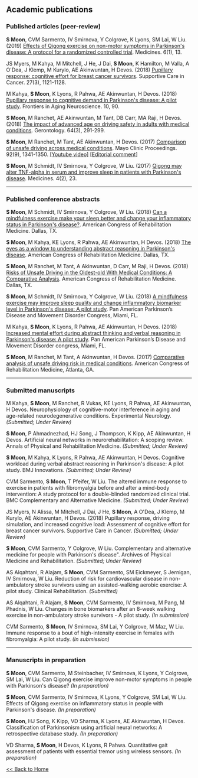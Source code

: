 Academic publications
---

### Published articles (peer-review)

**S Moon**, CVM Sarmento, IV Smirnova, Y Colgrove, K Lyons, SM Lai, W Liu. (2019) [Effects of Qigong exercise on non-motor symptoms in Parkinson's disease: A protocol for a randomized controlled trial](https://doi.org/10.3390/medicines6010013). Medicines. 6(1), 13.

JS Myers, M Kahya, M Mitchell, J He, J Dai, **S Moon**, K Hamilton, M Valla, A O'Dea, J Klemp, M Kurylo, AE Akinwuntan, H Devos. (2018) [Pupillary response: cognitive effort for breast cancer survivors](https://doi.org/10.1007/s00520-018-4401-0). Supportive Care in Cancer. 27(3), 1121-1128.

M Kahya, **S Moon**, K Lyons, R Pahwa, AE Akinwuntan, H Devos. (2018) [Pupillary response to cognitive demand in Parkinson's disease: A pilot study](https://doi.org/10.3389/fnagi.2018.00090). Frontiers in Aging Neuroscience. 10, 90.

**S Moon**, M Ranchet, AE Akinwuntan, M Tant, DB Carr, MA Raji, H Devos. (2018) [The impact of advanced age on driving safety in adults with medical conditions](https://doi.org/10.1159/000486511). Gerontology. 64(3), 291-299.
    
**S Moon**, M Ranchet, M Tant, AE Akinwuntan, H Devos. (2017) [Comparison of unsafe driving across medical conditions](https://doi.org/10.1016/j.mayocp.2017.06.003). Mayo Clinic Proceedings. 92(9), 1341-1350. [[Youtube video]](https://youtu.be/AHI1rSI-op0) [[Editorial comment]](https://www.mayoclinicproceedings.org/article/S0025-6196(17)30570-0/fulltext#intraref0010a)
    
**S Moon**, M Schmidt, IV Smirnova, Y Colgrove, W Liu. (2017) [Qigong may alter TNF-alpha in serum and improve sleep in patients with Parkinson's disease](https://doi.org/10.3390/medicines4020023). Medicines. 4(2), 23.

---

### Published conference abstracts

**S Moon**, M Schmidt, IV Smirnova, Y Colgrove, W Liu. (2018) [Can a mindfulness exercise make your sleep better and change your inflammatory status in Parkinson's disease?](https://doi.org/10.1016/j.apmr.2018.09.014). American Congress of Rehabilitation Medicine. Dallas, TX.

**S Moon**, M Kahya, KE Lyons, R Pahwa, AE Akinwuntan, H Devos. (2018) [The eyes as a window to understanding abstract reasoning in Parkinson's disease](https://doi.org/10.1016/j.apmr.2018.09.082). American Congress of Rehabilitation Medicine. Dallas, TX.
    
**S Moon**, M Ranchet, M Tant, A Akinwuntan, D Carr, M Raji, H Devos. (2018) [Risks of Unsafe Driving in the Oldest-old With Medical Conditions: A Comparative Analysis](https://doi.org/10.1016/j.apmr.2018.07.266). American Congress of Rehabilitation Medicine. Dallas, TX.
    
**S Moon**, M Schmidt, IV Smirnova, Y Colgrove, W Liu. (2018) [A mindfulness exercise may improve sleep quality and change inflammatory biomarker level in Parkinson's disease: A pilot study](https://doi.org/10.1002/mds.27434). Pan American Parkinson’s Disease and Movement Disorder Congress, Miami, FL.

M Kahya, **S Moon**, K Lyons, R Pahwa, AE Akinwuntan, H Devos. (2018) [Increased mental effort during abstract thinking and verbal reasoning in Parkinson's disease: A pilot study](https://doi.org/10.1002/mds.27434). Pan American Parkinson’s Disease and Movement Disorder congress, Miami, FL.
    
**S Moon**, M Ranchet, M Tant, A Akinwuntan, H Devos. (2017) [Comparative analysis of unsafe driving risk in medical conditions](https://doi.org/10.1016/j.apmr.2017.08.141). American Congress of Rehabilitation Medicine, Atlanta, GA.

---

### Submitted manuscripts

M Kahya, **S Moon**, M Ranchet, R Vukas, KE Lyons, R Pahwa, AE Akinwuntan, H Devos. Neurophysiology of cognitive-motor interference in aging and age-related neurodegenerative conditions. Experimental Neurology. _(Submitted; Under Review)_

**S Moon**, P Ahmadnezhad, HJ Song, J Thompson, K Kipp, AE Akinwuntan, H Devos. Artificial neural networks in neurorehabilitation: A scoping review. Annals of Physical and Rehabilitation Medicine. _(Submitted; Under Review)_

**S Moon**, M Kahya, K Lyons, R Pahwa, AE Akinwuntan, H Devos. Cognitive workload during verbal abstract reasoning in Parkinson's disease: A pilot study. BMJ Innovations. _(Submitted; Under Review)_

CVM Sarmento, **S Moon**, T Pfeifer, W Liu. The altered immune response to exercise in patients with fibromyalgia before and after a mind-body intervention: A study protocol for a double-blinded randomized clinical trial. BMC Complementary and Alternative Medicine. _(Submitted; Under Review)_

JS Myers, N Alissa, M Mitchell, J Dai, J He, **S Moon**, A O'Dea, J Klemp, M Kurylo, AE Akinwuntan, H Devos. (2018) Pupillary response, driving simulation, and increased cognitive load: Assessment of cognitive effort for breast cancer survivors. Supportive Care in Cancer. _(Submitted; Under Review)_
    
**S Moon**, CVM Sarmento, Y Colgrove, W Liu. Complementary and alternative medicine for people with Parkinson's disease". Archives of Physical Medicine and Rehabilitation. _(Submitted; Under Review)_
    
AS Alqahtani, R Alajam, **S Moon**, CVM Sarmento, SM Eickmeyer, S Jernigan, IV Smirnova, W Liu. Reduction of risk for cardiovascular disease in non-ambulatory stroke survivors using an assisted-walking aerobic exercise: A pilot study. Clinical Rehabilitation. _(Submitted)_
    
AS Alqahtani, R Alajam, **S Moon**, CVM Sarmento, IV Smirnova, M Pang, M Phadnis, W Liu. Changes in bone biomarkers after an 8-week walking exercise in non-ambulatory stroke survivors - A pilot study. _(In submission)_

CVM Sarmento, **S Moon**, IV Smirnova, SM Lai, Y Colgrove, M Maz, W Liu. Immune response to a bout of high-intensity
exercise in females with fibromyalgia: A pilot study. _(In submission)_

---

### Manuscripts in preparation

**S Moon**, CVM Sarmento, M Steinbacher, IV Smirnova, K Lyons, Y Colgrove, SM Lai, W Liu. Can Qigong exercise improve non-motor symptoms in people with Parkinson's disease? _(In preparation)_

**S Moon**, CVM Sarmento, IV Smirnova, K Lyons, Y Colgrove, SM Lai, W Liu. Effects of Qigong exercise on inflammatory status in people with Parkinson's disease. _(In preparation)_

**S Moon**, HJ Song, K Kipp, VD Sharma, K Lyons, AE Akinwuntan, H Devos. Classification of Parkinsonism using artificial neural networks: A retrospective database study. _(In preparation)_

VD Sharma, **S Moon**, H Devos, K Lyons, R Pahwa. Quantitative gait assessment of patients with essential tremor using wireless sensors. _(In preparation)_

[<< Back to Home](../../index.md)
